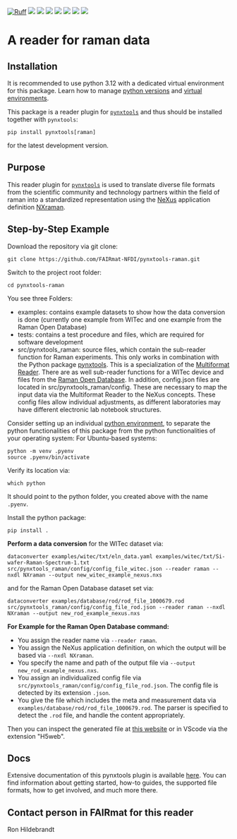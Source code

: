 [![Ruff](https://img.shields.io/endpoint?url=https://raw.githubusercontent.com/astral-sh/ruff/main/assets/badge/v2.json)](https://github.com/astral-sh/ruff)
![](https://github.com/FAIRmat-NFDI/pynxtools-raman/actions/workflows/pytest.yml/badge.svg)
![](https://github.com/FAIRmat-NFDI/pynxtools-raman/actions/workflows/pylint.yml/badge.svg)
![](https://github.com/FAIRmat-NFDI/pynxtools-raman/actions/workflows/publish.yml/badge.svg)
![](https://img.shields.io/pypi/pyversions/pynxtools-raman)
![](https://img.shields.io/pypi/l/pynxtools-raman)
![](https://img.shields.io/pypi/v/pynxtools-raman)
![](https://coveralls.io/repos/github/FAIRmat-NFDI/pynxtools_raman/badge.svg?branch=main)

# A reader for raman data

## Installation

It is recommended to use python 3.12 with a dedicated virtual environment for this package.
Learn how to manage [python versions](https://github.com/pyenv/pyenv) and
[virtual environments](https://realpython.com/python-virtual-environments-a-primer/).

This package is a reader plugin for [`pynxtools`](https://github.com/FAIRmat-NFDI/pynxtools) and thus should be installed together with `pynxtools`:


```shell
pip install pynxtools[raman]
```

for the latest development version.

## Purpose
This reader plugin for [`pynxtools`](https://github.com/FAIRmat-NFDI/pynxtools) is used to translate diverse file formats from the scientific community and technology partners
within the field of raman into a standardized representation using the
[NeXus](https://www.nexusformat.org/) application definition [NXraman](https://fairmat-nfdi.github.io/nexus_definitions/classes/contributed_definitions/NXraman.html#nxraman).


## Step-by-Step Example
Download the repository via git clone:
```shell
git clone https://github.com/FAIRmat-NFDI/pynxtools-raman.git
```
Switch to the project root folder:
```shell
cd pynxtools-raman
```
You see three Folders:
- examples: contains example datasets to show how the data conversion is done (currently one example from WITec and one example from the Raman Open Database)
- tests: contains a test procedure and files, which are required for software development
- src/pynxtools_raman: source files, which contain the sub-reader function for Raman experiments. This only works in combination with the Python package [pynxtools](https://github.com/FAIRmat-NFDI/pynxtools). This is a specialization of the [Multiformat Reader](https://fairmat-nfdi.github.io/pynxtools/how-tos/use-multi-format-reader.html). There are as well sub-reader functions for a WITec device and files from the [Raman Open Database](https://solsa.crystallography.net/rod/new.html?CODSESSION=f4b7fb6d2jsataebeph9qkchue). In addition, config.json files are located in src/pynxtools_raman/config. These are necessary to map the input data via the Multiformat Reader to the NeXus concepts. These config files allow individual adjustments, as different laboratories may have different electronic lab notebook structures.

Consider setting up an individual [python environment](https://realpython.com/python-virtual-environments-a-primer/), to separate the python functionalities of this package from the python functionalities of your operating system:
For Ubuntu-based systems:
```shell
python -m venv .pyenv
source .pyenv/bin/activate
```
Verify its location via:
```shell
which python
```
It should point to the python folder, you created above with the name `.pyenv`.


Install the python package:
```shell
pip install .
```
**Perform a data conversion**
for the WITec dataset via:
```shell
dataconverter examples/witec/txt/eln_data.yaml examples/witec/txt/Si-wafer-Raman-Spectrum-1.txt src/pynxtools_raman/config/config_file_witec.json --reader raman --nxdl NXraman --output new_witec_example_nexus.nxs
```

and for the Raman Open Database dataset set via:
```shell
dataconverter examples/database/rod/rod_file_1000679.rod src/pynxtools_raman/config/config_file_rod.json --reader raman --nxdl NXraman --output new_rod_example_nexus.nxs
```

**For Example for the Raman Open Database command:**
- You assign the reader name via `--reader raman`.
- You assign the NeXus application definition, on which the output will be based via `--nxdl NXraman`.
- You specify the name and path of the output file via `--output new_rod_example_nexus.nxs`.
- You assign an individualized config file via `src/pynxtools_raman/config/config_file_rod.json`. The config file is detected by its extension `.json`.
- You give the file which includes the meta and measurement data via `examples/database/rod/rod_file_1000679.rod`. The parser is specified to detect the `.rod` file, and handle the content appropriately.

Then you can inspect the generated file at [this website](https://h5web.panosc.eu/h5wasm) or in VScode via the extension "H5web".

## Docs
Extensive documentation of this pynxtools plugin is available [here](https://fairmat-nfdi.github.io/pynxtools-raman/). You can find information about getting started, how-to guides, the supported file formats, how to get involved, and much more there.

## Contact person in FAIRmat for this reader
Ron Hildebrandt
